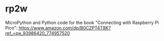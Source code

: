 # rp2w
MicroPython and Python code for the book "Connecting with Raspberry Pi Pico": https://www.amazon.com/dp/B0CZPT4T8K?ref_=pe_93986420_774957520
